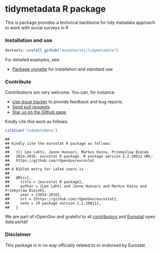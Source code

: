 tidymetadata R package
======

This is package provides a technical backbone for tidy metadata approach to work with social surveys in R

### Installation and use

```r
devtools::install_github("muuankarski/tidymetadata")
```

For detailed examples, see:

 * [Package vignette](https://github.com/rOpenGov/eurostat/blob/master/vignettes/eurostat_tutorial.md) for installation and standard use

### Contribute

Contributions are very welcome. You can, for instance:

  * [Use issue tracker](https://github.com/muuankarski/tidymetadatat/issues) to provide feedback and bug reports.
  * [Send pull requests](https://github.com/muuankarski/tidymetadata/)
  * [Star us on the Github page](https://github.com/muuankarski/tidymetadata)

Kindly cite this work as follows:

```r
citation('tidymetadata')
```

```
##
## Kindly cite the eurostat R package as follows:
##
##   (C) Leo Lahti, Janne Huovari, Markus Kainu, Przemyslaw Biecek
##   2014-2016. eurostat R package. R package version 2.2.20011 URL:
##   https://github.com/rOpenGov/eurostat
##
## A BibTeX entry for LaTeX users is
##
##   @Misc{,
##     title = {eurostat R package},
##     author = {Leo Lahti and Janne Huovari and Markus Kainu and Przemyslaw Biecek},
##     year = {2014-2016},
##     url = {https://github.com/rOpenGov/eurostat},
##     note = {R package version 2.2.20011},
##   }
```

We are part of rOpenGov and grateful to all
[contributors](https://github.com/rOpenGov/eurostat/graphs/contributors)
and [Eurostat](http://ec.europa.eu/eurostat/) open data portal!


### Disclaimer

This package is in no way officially related to or endorsed by Eurostat.
